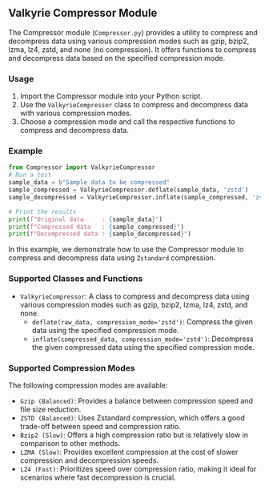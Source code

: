 ## Valkyrie Compressor Module

The Compressor module (`Compressor.py`) provides a utility to compress and decompress data using various compression modes such as gzip, bzip2, lzma, lz4, zstd, and none (no compression). It offers functions to compress and decompress data based on the specified compression mode.

### Usage

1. Import the Compressor module into your Python script.
2. Use the `ValkyrieCompressor` class to compress and decompress data with various compression modes.
3. Choose a compression mode and call the respective functions to compress and decompress data.

### Example

```python
from Compressor import ValkyrieCompressor
# Run a test
sample_data = b"Sample data to be compressed"
sample_compressed = ValkyrieCompressor.deflate(sample_data, 'zstd')
sample_decompressed = ValkyrieCompressor.inflate(sample_compressed, 'zstd')

# Print the results
print(f"Original data     : {sample_data}")
print(f"Compressed data   : {sample_compressed}")
print(f"Decompressed data : {sample_decompressed}")
```

In this example, we demonstrate how to use the Compressor module to compress and decompress data using `Zstandard` compression.

### Supported Classes and Functions

- `ValkyrieCompressor`: A class to compress and decompress data using various compression modes such as gzip, bzip2, lzma, lz4, zstd, and none.
    - `deflate(raw_data, compression_mode='zstd')`: Compress the given data using the specified compression mode.
    - `inflate(compressed_data, compression_mode='zstd')`: Decompress the given compressed data using the specified compression mode.

### Supported Compression Modes

The following compression modes are available:
- `Gzip (Balanced)`: Provides a balance between compression speed and file size reduction.
- `ZSTD (Balanced)`: Uses Zstandard compression, which offers a good trade-off between speed and compression ratio.
- `Bzip2 (Slow)`: Offers a high compression ratio but is relatively slow in comparison to other methods.
- `LZMA (Slow)`: Provides excellent compression at the cost of slower compression and decompression speeds.
- `LZ4 (Fast)`: Prioritizes speed over compression ratio, making it ideal for scenarios where fast decompression is crucial.
